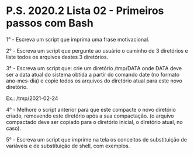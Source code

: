 
<h1> P.S. 2020.2 Lista 02 - Primeiros passos com Bash </h1>

<p> 1° - Escreva um script que imprima uma frase motivacional. </p>
<p> 2° - Escreva um script que pergunte ao usuário o caminho de 3 diretórios e liste todos os arquivos destes 3 diretórios. </p>
<p> 3° - Escreva um script que: crie um diretório /tmp/DATA onde DATA deve ser a data atual do sistema obtida a partir do comando date (no formato ano-mes-dia) e copie todos os arquivos do diretório atual para este novo diretório. </p>
</p> Ex.: /tmp/2021-02-24 </p>
<p> 4° - Melhore o script anterior para que este compacte o novo diretório criado, removendo este diretório após a sua compactação. (o arquivo compactado deve ser copiado para o diretório inicial, o diretório atual, no caso). </p>
<p> 5° - Escreva um script que imprime na tela os conceitos de substituição de variáveis e de substituição de shell, com exemplos. </p>
